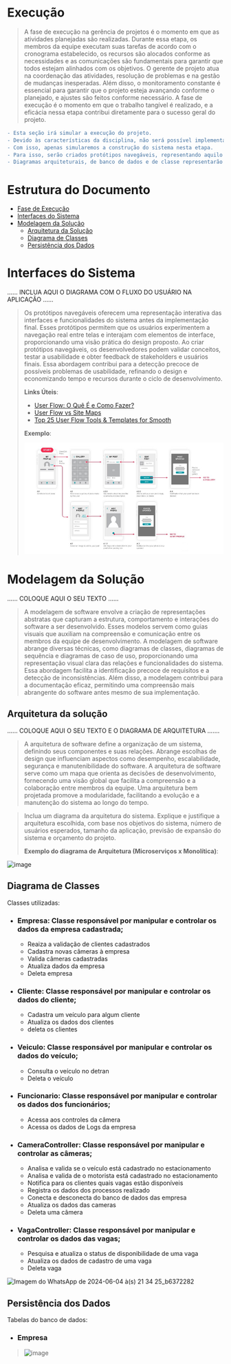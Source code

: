 # Execução

> A fase de execução na gerência de projetos é o momento em que as atividades planejadas são realizadas. 
> Durante essa etapa, os membros da equipe executam suas tarefas de acordo com o cronograma estabelecido, os recursos são alocados conforme as necessidades e as comunicações são fundamentais para garantir que todos estejam alinhados com os objetivos. 
> O gerente de projeto atua na coordenação das atividades, resolução de problemas e na gestão de mudanças inesperadas. 
> Além disso, o monitoramento constante é essencial para garantir que o projeto esteja avançando conforme o planejado, e ajustes são feitos conforme necessário. 
> A fase de execução é o momento em que o trabalho tangível é realizado, e a eficácia nessa etapa contribui diretamente para o sucesso geral do projeto.

```diff
- Esta seção irá simular a execução do projeto. 
- Devido às características da disciplina, não será possível implementar o software (tempo insuficiente).
- Com isso, apenas simularemos a construção do sistema nesta etapa.
- Para isso, serão criados protótipos navegáveis, representando aquilo que seria desenvolvido em termos de interface.
- Diagramas arquiteturais, de banco de dados e de classe representarão a modelagem e implementação do código-fonte.
```

# Estrutura do Documento

- [Fase de Execução](#execução)
- [Interfaces do Sistema](#interfaces-do-sistema)
- [Modelagem da Solução](#modelagem-da-solução)
  - [Arquitetura da Solução](#arquitetura-da-solução)
  - [Diagrama de Classes](#diagrama-de-classes)
  - [Persistência dos Dados](#persistência-dos-dados)


# Interfaces do Sistema

......  INCLUA AQUI O DIAGRAMA COM O FLUXO DO USUÁRIO NA APLICAÇÃO ......

> Os protótipos navegáveis oferecem uma representação interativa das interfaces e funcionalidades do sistema antes da implementação final. 
> Esses protótipos permitem que os usuários experimentem a navegação real entre telas e interajam com elementos de interface, proporcionando uma visão prática do design proposto. 
> Ao criar protótipos navegáveis, os desenvolvedores podem validar conceitos, testar a usabilidade e obter feedback de stakeholders e usuários finais. 
> Essa abordagem contribui para a detecção precoce de possíveis problemas de usabilidade, refinando o design e economizando tempo e recursos durante o ciclo de desenvolvimento. 
>
> **Links Úteis**:
> - [User Flow: O Quê É e Como Fazer?](https://medium.com/7bits/fluxo-de-usu%C3%A1rio-user-flow-o-que-%C3%A9-como-fazer-79d965872534)
> - [User Flow vs Site Maps](http://designr.com.br/sitemap-e-user-flow-quais-as-diferencas-e-quando-usar-cada-um/)
> - [Top 25 User Flow Tools & Templates for Smooth](https://www.mockplus.com/blog/post/user-flow-tools)
>
> **Exemplo**:
> 
> ![Exemplo de UserFlow](images/userflow.jpg)

# Modelagem da Solução

......  COLOQUE AQUI O SEU TEXTO ......


> A modelagem de software envolve a criação de representações abstratas que capturam a estrutura, comportamento e interações do software a ser desenvolvido. 
> Esses modelos servem como guias visuais que auxiliam na compreensão e comunicação entre os membros da equipe de desenvolvimento. 
> A modelagem de software abrange diversas técnicas, como diagramas de classes, diagramas de sequência e diagramas de caso de uso, proporcionando uma representação visual clara das relações e funcionalidades do sistema. 
> Essa abordagem facilita a identificação precoce de requisitos e a detecção de inconsistências. 
> Além disso, a modelagem contribui para a documentação eficaz, permitindo uma compreensão mais abrangente do software antes mesmo de sua implementação. 


## Arquitetura da solução

......  COLOQUE AQUI O SEU TEXTO E O DIAGRAMA DE ARQUITETURA .......

> A arquitetura de software define a organização de um sistema, definindo seus componentes e suas relações.
> Abrange escolhas de design que influenciam aspectos como desempenho, escalabilidade, segurança e manutenibilidade do software. 
> A arquitetura de software serve como um mapa que orienta as decisões de desenvolvimento, fornecendo uma visão global que facilita a compreensão e a colaboração entre membros da equipe. 
> Uma arquitetura bem projetada promove a modularidade, facilitando a evolução e a manutenção do sistema ao longo do tempo.

> Inclua um diagrama da arquitetura do sistema. 
> Explique e justifique a arquitetura escolhida, com base nos objetivos do sistema, número de usuários esperados, tamanho da aplicação, previsão de expansão do sistema e orçamento do projeto.
> 
> **Exemplo do diagrama de Arquitetura (Microserviços x Monolítica)**:

![image](https://github.com/ICEI-PUC-Minas-PMG-EC-GPS/pmg-ec-2024-01-gps-92470101-projeto-parking-checker/assets/109636610/971e7745-9866-4bf7-a1fe-39a550c93ae0)



## Diagrama de Classes

Classes utilizadas:
- ### Empresa: Classe responsável por manipular e controlar os dados da empresa cadastrada;
  - Reaiza a validação de clientes cadastrados
  - Cadastra novas câmeras à empresa
  - Valida câmeras cadastradas
  - Atualiza dados da empresa
  - Deleta empresa
- ### Cliente: Classe responsável por manipular e controlar os dados do cliente;
  - Cadastra um veículo para algum cliente
  - Atualiza os dados dos clientes
  - deleta os clientes
- ### Veiculo: Classe responsável por manipular e controlar os dados do veículo;
  - Consulta o veículo no detran
  - Deleta o veículo
- ### Funcionario: Classe responsável por manipular e controlar os dados dos funcionários;
  - Acessa aos controles da câmera
  - Acessa os dados de Logs da empresa
- ### CameraController: Classe responsável por manipular e controlar as câmeras;
  - Analisa e valida se o veículo está cadastrado no estacionamento
  - Analisa e valida de o motorista está cadastrado no estacionamento
  - Notifica para os clientes quais vagas estão disponíveis
  - Registra os dados dos processos realizado
  - Conecta e desconecta do banco de dados das empresa
  - Atualiza os dados das cameras
  - Deleta uma câmera
- ### VagaController: Classe responsável por manipular e controlar os dados das vagas;
  - Pesquisa e atualiza o status de disponibilidade de uma vaga
  - Atualiza os dados de cadastro de uma vaga
  - Deleta vaga
    
![Imagem do WhatsApp de 2024-06-04 à(s) 21 34 25_b6372282](https://github.com/ICEI-PUC-Minas-PMG-EC-GPS/pmg-ec-2024-01-gps-92470101-projeto-parking-checker/assets/109636610/bc3d8c3c-abf4-4184-ad11-081f4af2bf0f)

## Persistência dos Dados

Tabelas do banco de dados:
- ### Empresa
> ![image](https://github.com/ICEI-PUC-Minas-PMG-EC-GPS/pmg-ec-2024-01-gps-92470101-projeto-parking-checker/assets/109636610/13e6431c-0283-4c82-9e6a-5807756494e5)



